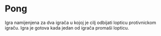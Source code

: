 # Pong 
Igra namijenjena za dva igrača u kojoj je cilj odbijati lopticu protivnickom igraču. Igra je gotova kada jedan od igrača promaši lopticu.
